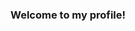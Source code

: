 ### Welcome to my profile!

<!---
You can find me on:
[LinkedIn](https://www.linkedin.com/in/ivan-yordanov-a34749154/)
[e-mail](mailto:vanko_yordanov@yahoo.com)
[edabit](https://edabit.com/user/zjr4xTWbnbzj6mGNe?tab=completed)
-->

<!--
**sujuka99/sujuka99** is a ✨ _special_ ✨ repository because its `README.md` (this file) appears on your GitHub profile.

Here are some ideas to get you started:

- 🔭 I’m currently working on ...
- 🌱 I’m currently learning ...
- 👯 I’m looking to collaborate on ...
- 🤔 I’m looking for help with ...
- 💬 Ask me about ...
- 📫 How to reach me: ...
- 😄 Pronouns: ...
- ⚡ Fun fact: ...
-->
